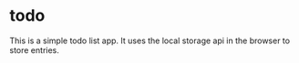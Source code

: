 # todo

This is a simple todo list app. It uses the local storage api in the browser to store entries.
